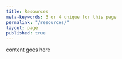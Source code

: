 ```yaml
---
title: Resources
meta-keywords: 3 or 4 unique for this page
permalink: "/resources/"
layout: page
published: true
---
```

content goes here 
